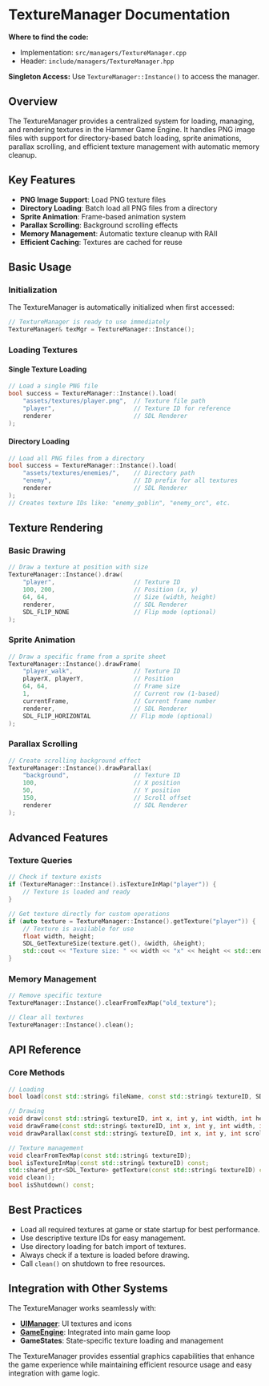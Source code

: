 # TextureManager Documentation

**Where to find the code:**
- Implementation: `src/managers/TextureManager.cpp`
- Header: `include/managers/TextureManager.hpp`

**Singleton Access:** Use `TextureManager::Instance()` to access the manager.

## Overview

The TextureManager provides a centralized system for loading, managing, and rendering textures in the Hammer Game Engine. It handles PNG image files with support for directory-based batch loading, sprite animations, parallax scrolling, and efficient texture management with automatic memory cleanup.

## Key Features

- **PNG Image Support**: Load PNG texture files
- **Directory Loading**: Batch load all PNG files from a directory
- **Sprite Animation**: Frame-based animation system
- **Parallax Scrolling**: Background scrolling effects
- **Memory Management**: Automatic texture cleanup with RAII
- **Efficient Caching**: Textures are cached for reuse

## Basic Usage

### Initialization

The TextureManager is automatically initialized when first accessed:

```cpp
// TextureManager is ready to use immediately
TextureManager& texMgr = TextureManager::Instance();
```

### Loading Textures

#### Single Texture Loading

```cpp
// Load a single PNG file
bool success = TextureManager::Instance().load(
    "assets/textures/player.png",  // Texture file path
    "player",                      // Texture ID for reference
    renderer                       // SDL Renderer
);
```

#### Directory Loading

```cpp
// Load all PNG files from a directory
bool success = TextureManager::Instance().load(
    "assets/textures/enemies/",    // Directory path
    "enemy",                       // ID prefix for all textures
    renderer                       // SDL Renderer
);
// Creates texture IDs like: "enemy_goblin", "enemy_orc", etc.
```

## Texture Rendering

### Basic Drawing

```cpp
// Draw a texture at position with size
TextureManager::Instance().draw(
    "player",                      // Texture ID
    100, 200,                      // Position (x, y)
    64, 64,                        // Size (width, height)
    renderer,                      // SDL Renderer
    SDL_FLIP_NONE                  // Flip mode (optional)
);
```

### Sprite Animation

```cpp
// Draw a specific frame from a sprite sheet
TextureManager::Instance().drawFrame(
    "player_walk",                 // Texture ID
    playerX, playerY,              // Position
    64, 64,                        // Frame size
    1,                             // Current row (1-based)
    currentFrame,                  // Current frame number
    renderer,                      // SDL Renderer
    SDL_FLIP_HORIZONTAL           // Flip mode (optional)
);
```

### Parallax Scrolling

```cpp
// Create scrolling background effect
TextureManager::Instance().drawParallax(
    "background",                  // Texture ID
    100,                           // X position
    50,                            // Y position
    150,                           // Scroll offset
    renderer                       // SDL Renderer
);
```

## Advanced Features

### Texture Queries

```cpp
// Check if texture exists
if (TextureManager::Instance().isTextureInMap("player")) {
    // Texture is loaded and ready
}

// Get texture directly for custom operations
if (auto texture = TextureManager::Instance().getTexture("player")) {
    // Texture is available for use
    float width, height;
    SDL_GetTextureSize(texture.get(), &width, &height);
    std::cout << "Texture size: " << width << "x" << height << std::endl;
}
```

### Memory Management

```cpp
// Remove specific texture
TextureManager::Instance().clearFromTexMap("old_texture");

// Clear all textures
TextureManager::Instance().clean();
```

## API Reference

### Core Methods

```cpp
// Loading
bool load(const std::string& fileName, const std::string& textureID, SDL_Renderer* p_renderer);

// Drawing
void draw(const std::string& textureID, int x, int y, int width, int height, SDL_Renderer* p_renderer, SDL_FlipMode flip = SDL_FLIP_NONE);
void drawFrame(const std::string& textureID, int x, int y, int width, int height, int currentRow, int currentFrame, SDL_Renderer* p_renderer, SDL_FlipMode flip = SDL_FLIP_NONE);
void drawParallax(const std::string& textureID, int x, int y, int scroll, SDL_Renderer* p_renderer);

// Texture management
void clearFromTexMap(const std::string& textureID);
bool isTextureInMap(const std::string& textureID) const;
std::shared_ptr<SDL_Texture> getTexture(const std::string& textureID) const;
void clean();
bool isShutdown() const;
```

## Best Practices

- Load all required textures at game or state startup for best performance.
- Use descriptive texture IDs for easy management.
- Use directory loading for batch import of textures.
- Always check if a texture is loaded before drawing.
- Call `clean()` on shutdown to free resources.

## Integration with Other Systems

The TextureManager works seamlessly with:
- **[UIManager](../ui/UIManager_Guide.md)**: UI textures and icons
- **[GameEngine](../core/GameEngine.md)**: Integrated into main game loop
- **GameStates**: State-specific texture loading and management

The TextureManager provides essential graphics capabilities that enhance the game experience while maintaining efficient resource usage and easy integration with game logic.
